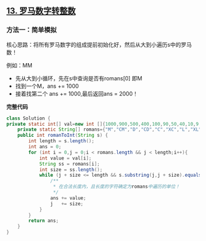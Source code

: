 ## [13. 罗马数字转整数](https://leetcode-cn.com/problems/roman-to-integer/)

### 方法一：简单模拟

核心思路：将所有罗马数字的组成提前初始化好，然后从大到小遍历s中的罗马数！

例如：MM

- 先从大到小循环，先在s中查询是否有romans[0] 即M
- 找到一个M，ans += 1000
- 接着找第二个 ans += 1000,最后返回ans = 2000！

**完整代码**

~~~java
class Solution {
private static int[] val=new int []{1000,900,500,400,100,90,50,40,10,9,5,4,1};
    private static String[] romans={"M","CM","D","CD","C","XC","L","XL","X","IX","V","IV","I"};
    public int romanToInt(String s) {
        int length = s.length();
        int ans = 0;
        for (int i = 0,j = 0;i < romans.length && j < length;i++){
            int value = val[i];
            String ss = romans[i];
            int size = ss.length();
            while (j + size <= length && s.substring(j,j + size).equals(ss)){
                /**
                 * 在合法长度内，且长度的字符确定为romans中遍历的单位！
                 */
                ans += value;
                j   += size;
            }
        }
        return ans;
    }
}
~~~

